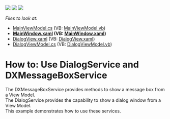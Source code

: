 <!-- default badges list -->
![](https://img.shields.io/endpoint?url=https://codecentral.devexpress.com/api/v1/VersionRange/128658166/21.1.5%2B)
[![](https://img.shields.io/badge/Open_in_DevExpress_Support_Center-FF7200?style=flat-square&logo=DevExpress&logoColor=white)](https://supportcenter.devexpress.com/ticket/details/E4859)
[![](https://img.shields.io/badge/📖_How_to_use_DevExpress_Examples-e9f6fc?style=flat-square)](https://docs.devexpress.com/GeneralInformation/403183)
<!-- default badges end -->
<!-- default file list -->
*Files to look at*:

* [MainViewModel.cs](./CS/MessageBoxServiceCodeExample/MainViewModel.cs) (VB: [MainViewModel.vb](./VB/MessageBoxServiceCodeExample/MainViewModel.vb))
* **[MainWindow.xaml](./CS/MessageBoxServiceCodeExample/MainWindow.xaml) (VB: [MainWindow.xaml](./VB/MessageBoxServiceCodeExample/MainWindow.xaml))**
* [DialogView.xaml](./CS/MessageBoxServiceCodeExample/View/DialogView.xaml) (VB: [DialogView.xaml](./VB/MessageBoxServiceCodeExample/View/DialogView.xaml))
* [DialogViewModel.cs](./CS/MessageBoxServiceCodeExample/ViewModel/DialogViewModel.cs) (VB: [DialogViewModel.vb](./VB/MessageBoxServiceCodeExample/ViewModel/DialogViewModel.vb))
<!-- default file list end -->
# How to: Use DialogService and DXMessageBoxService


<p>The DXMessageBoxService provides methods to show a message box from a View Model.<br />
The DialogService provides the capability to show a dialog window from a View Model. <br />
This example demonstrates how to use these services.</p>

<br/>


